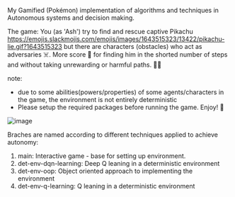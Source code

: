 My Gamified (Pokémon) implementation of algorithms and techniques in Autonomous systems and decision making.

The game: You (as 'Ash') try to find and rescue captive Pikachu https://emojis.slackmojis.com/emojis/images/1643515323/13422/pikachu-lie.gif?1643515323 but there are characters (obstacles) who act as adversaries ☠️.
More score 💯 for finding him in the shorted number of steps and without taking unrewarding or harmful paths.  👏🏁

note: 
- due to some abilities(powers/properties) of some agents/characters in the game, the environment is not entirely deterministic
- Please setup the required packages before running the game. Enjoy! 🤗

![image](https://github.com/user-attachments/assets/6fd80781-dd94-4782-92e5-30a445b9e526)

Braches are named according to different techniques applied to achieve autonomy:
1. main: Interactive game - base for setting up environment.
2. det-env-dqn-learning: Deep Q leaning in a deterministic environment
3. det-env-oop: Object oriented approach to implementing the environment
4. det-env-q-learning: Q leaning in a deterministic environment
